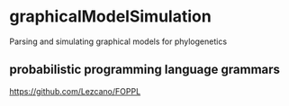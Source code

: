 # graphicalModelSimulation
Parsing and simulating graphical models for phylogenetics

## probabilistic programming language grammars

https://github.com/Lezcano/FOPPL
